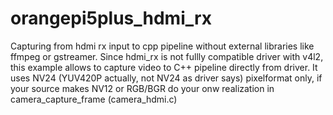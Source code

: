 # orangepi5plus_hdmi_rx
Capturing from hdmi rx input to cpp pipeline without external libraries like ffmpeg or gstreamer.
Since hdmi_rx is not fullly compatible driver with v4l2, this example allows to capture video to C++ pipeline directly from driver. It uses NV24 (YUV420P actually, not NV24 as driver says) pixelformat only, if your source makes NV12 or RGB/BGR do your onw realization in camera_capture_frame (camera_hdmi.c)

